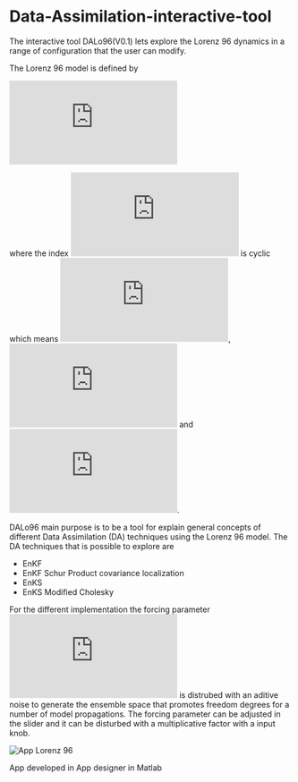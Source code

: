# Data-Assimilation-interactive-tool
The interactive tool DALo96(V0.1) lets explore the Lorenz 96 dynamics in a range of configuration that the user can modify.

The Lorenz 96 model is defined by

![img](http://latex.codecogs.com/svg.latex?%5Cfrac%7Bdx_i%7D%7Bdt%7D%3D%28x_%7Bi%2B1%7D-x_%7Bi-2%7D%29x_%7Bi-1%7D-x_i%2BF)

where the index  ![img](http://latex.codecogs.com/svg.latex?i) is cyclic which means ![img](http://latex.codecogs.com/svg.latex?x_%7B-1%7D%3Dx_%7Bn-1%7D), ![img](http://latex.codecogs.com/svg.latex?x_%7B0%7D%3Dx_%7Bn%7D)   and   ![img](http://latex.codecogs.com/svg.latex?x_%7Bn%2B1%7D%3Dx_%7B1%7D). 


DALo96 main purpose is to be a tool for explain general concepts of different Data Assimilation (DA) techniques using the Lorenz 96 model. The DA techniques that is possible to explore are

- EnKF
- EnKF Schur Product covariance localization
- EnKS
- EnKS Modified Cholesky

For the different implementation the forcing parameter ![img](http://latex.codecogs.com/svg.latex?%2BF) is distrubed with an aditive noise to generate the ensemble space that promotes freedom degrees for a number of model propagations.
The forcing parameter can be adjusted in the slider and it can be disturbed with a multiplicative factor with a input knob.



![App Lorenz 96](https://github.com/ayarceb/Data-Assimilation-interactive-tool/blob/main/front.png)

App developed in App designer in Matlab
